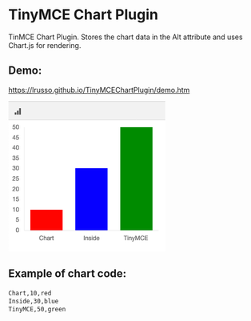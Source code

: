 # TinyMCE Chart Plugin

TinMCE Chart Plugin. Stores the chart data in the Alt attribute and uses Chart.js for rendering.

## Demo:

https://lrusso.github.io/TinyMCEChartPlugin/demo.htm

![alt screenshot](https://raw.githubusercontent.com/lrusso/TinyMCEChartPlugin/master/Chart.png)


## Example of chart code:

```
Chart,10,red
Inside,30,blue
TinyMCE,50,green
```
